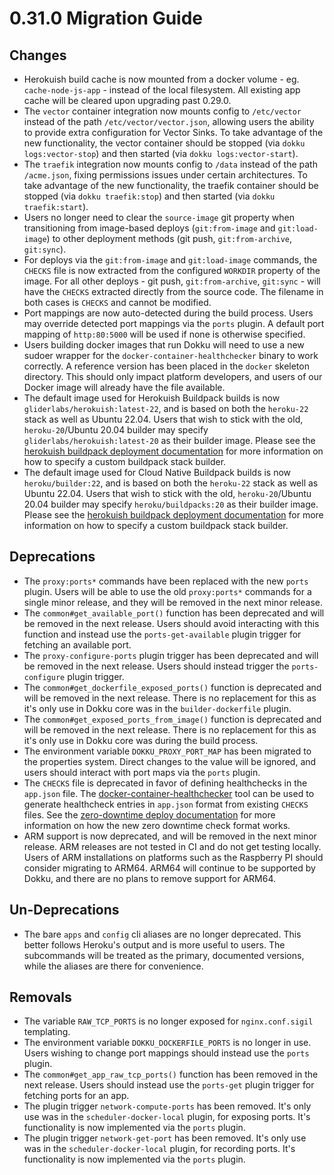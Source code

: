 # 0.31.0 Migration Guide

## Changes

- Herokuish build cache is now mounted from a docker volume - eg. `cache-node-js-app` - instead of the local filesystem. All existing app cache will be cleared upon upgrading past 0.29.0.
- The `vector` container integration now mounts config to `/etc/vector` instead of the path `/etc/vector/vector.json`, allowing users the ability to provide extra configuration for Vector Sinks. To take advantage of the new functionality, the vector container should be stopped (via `dokku logs:vector-stop`) and then started (via `dokku logs:vector-start`).
- The `traefik` integration now mounts config to `/data` instead of the path `/acme.json`, fixing permissions issues under certain architectures. To take advantage of the new functionality, the traefik container should be stopped (via `dokku traefik:stop`) and then started (via `dokku traefik:start`).
- Users no longer need to clear the `source-image` git property when transitioning from image-based deploys (`git:from-image` and `git:load-image`) to other deployment methods (git push, `git:from-archive`, `git:sync`).
- For deploys via the `git:from-image` and `git:load-image` commands, the `CHECKS` file is now extracted from the configured `WORKDIR` property of the image. For all other deploys - git push, `git:from-archive`, `git:sync` - will have the `CHECKS` extracted directly from the source code. The filename in both cases is `CHECKS` and cannot be modified.
- Port mappings are now auto-detected during the build process. Users may override detected port mappings via the `ports` plugin. A default port mapping of `http:80:5000` will be used if none is otherwise specified.
- Users building docker images that run Dokku will need to use a new sudoer wrapper for the `docker-container-healthchecker` binary to work correctly. A reference version has been placed in the `docker` skeleton directory. This should only impact platform developers, and users of our Docker image will already have the file available.
- The default image used for Herokuish Buildpack builds is now `gliderlabs/herokuish:latest-22`, and is based on both the `heroku-22` stack as well as Ubuntu 22.04. Users that wish to stick with the old, `heroku-20`/Ubuntu 20.04 builder may specify `gliderlabs/herokuish:latest-20` as their builder image. Please see the [herokuish buildpack deployment documentation](/docs/deployment/builders/herokuish-buildpacks.md#customizing-the-buildpack-stack-builder) for more information on how to specify a custom buildpack stack builder.
- The default image used for Cloud Native Buildpack builds is now `heroku/builder:22`, and is based on both the `heroku-22` stack as well as Ubuntu 22.04. Users that wish to stick with the old, `heroku-20`/Ubuntu 20.04 builder may specify `heroku/buildpacks:20` as their builder image. Please see the [herokuish buildpack deployment documentation](/docs/deployment/builders/herokuish-buildpacks.md#customizing-the-buildpack-stack-builder) for more information on how to specify a custom buildpack stack builder.


## Deprecations

- The `proxy:ports*` commands have been replaced with the new `ports` plugin. Users will be able to use the old `proxy:ports*` commands for a single minor release, and they will be removed in the next minor release.
- The `common#get_available_port()` function has been deprecated and will be removed in the next release. Users should avoid interacting with this function and instead use the `ports-get-available` plugin trigger for fetching an available port.
- The `proxy-configure-ports` plugin trigger has been deprecated and will be removed in the next release. Users should instead trigger the `ports-configure` plugin trigger.
- The `common#get_dockerfile_exposed_ports()` function is deprecated and will be removed in the next release. There is no replacement for this as it's only use in Dokku core was in the `builder-dockerfile` plugin.
- The `common#get_exposed_ports_from_image()` function is deprecated and will be removed in the next release. There is no replacement for this as it's only use in Dokku core was during the build process.
- The environment variable `DOKKU_PROXY_PORT_MAP` has been migrated to the properties system. Direct changes to the value will be ignored, and users should interact with port maps via the `ports` plugin.
- The `CHECKS` file is deprecated in favor of defining healthchecks in the `app.json` file. The [docker-container-healthchecker](https://github.com/dokku/docker-container-healthchecker) tool can be used to generate healthcheck entries in `app.json` format from existing `CHECKS` files. See the [zero-downtime deploy documentation](/docs/deployment/zero-downtime-deploys.md) for more information on how the new zero downtime check format works.
- ARM support is now deprecated, and will be removed in the next minor release. ARM releases are not tested in CI and do not get testing locally. Users of ARM installations on platforms such as the Raspberry PI should consider migrating to ARM64. ARM64 will continue to be supported by Dokku, and there are no plans to remove support for ARM64.

## Un-Deprecations

- The bare `apps` and `config` cli aliases are no longer deprecated. This better follows Heroku's output and is more useful to users. The subcommands will be treated as the primary, documented versions, while the aliases are there for convenience.

## Removals

- The variable `RAW_TCP_PORTS` is no longer exposed for `nginx.conf.sigil` templating.
- The environment variable `DOKKU_DOCKERFILE_PORTS` is no longer in use. Users wishing to change port mappings should instead use the `ports` plugin.
- The `common#get_app_raw_tcp_ports()` function has been removed in the next release. Users should instead use the `ports-get` plugin trigger for fetching ports for an app.
- The plugin trigger `network-compute-ports` has been removed. It's only use was in the `scheduler-docker-local` plugin, for exposing ports. It's functionality is now implemented via the `ports` plugin.
- The plugin trigger `network-get-port` has been removed. It's only use was in the `scheduler-docker-local` plugin, for recording ports. It's functionality is now implemented via the `ports` plugin.
